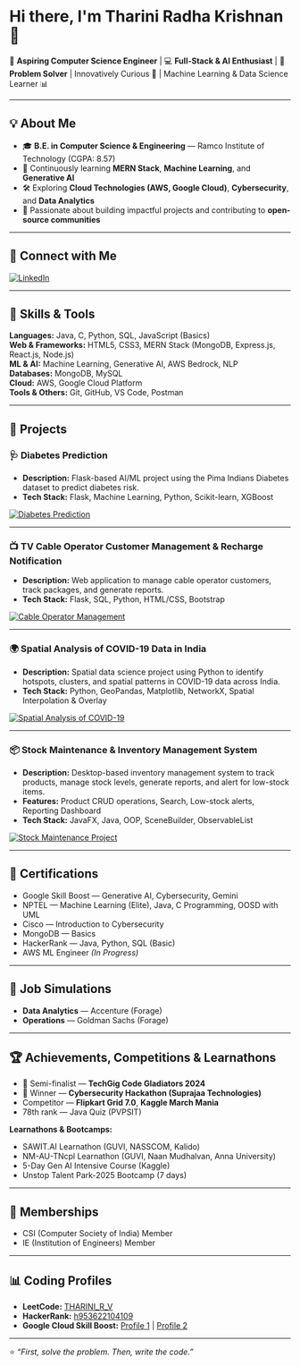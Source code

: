 # Hi there, I'm Tharini Radha Krishnan 👋

🌟 **Aspiring Computer Science Engineer** | 💻 **Full-Stack & AI Enthusiast** | 🚀 **Problem Solver** | Innovatively Curious 🤖 | Machine Learning & Data Science Learner 📊

---

## 💡 About Me
- 🎓 **B.E. in Computer Science & Engineering** — Ramco Institute of Technology (CGPA: 8.57)  
- 🌱 Continuously learning **MERN Stack**, **Machine Learning**, and **Generative AI**  
- 🛠 Exploring **Cloud Technologies (AWS, Google Cloud)**, **Cybersecurity**, and **Data Analytics**  
- 🎯 Passionate about building impactful projects and contributing to **open-source communities**

---

## 💼 Connect with Me
<p align="left">
  <a href="https://www.linkedin.com/in/tharini-radha-krishnan-243b362a2" target="_blank">
    <img src="https://img.shields.io/badge/LinkedIn-Tharini%20Radha%20Krishnan-blue?style=for-the-badge&logo=linkedin" alt="LinkedIn"/>
  </a>
</p>

---

## 🧰 Skills & Tools
**Languages:** Java, C, Python, SQL, JavaScript (Basics)  
**Web & Frameworks:** HTML5, CSS3, MERN Stack (MongoDB, Express.js, React.js, Node.js)  
**ML & AI:** Machine Learning, Generative AI, AWS Bedrock, NLP  
**Databases:** MongoDB, MySQL  
**Cloud:** AWS, Google Cloud Platform  
**Tools & Others:** Git, GitHub, VS Code, Postman  

---

## 📌 Projects

### 🩺 Diabetes Prediction
- **Description:** Flask-based AI/ML project using the Pima Indians Diabetes dataset to predict diabetes risk.  
- **Tech Stack:** Flask, Machine Learning, Python, Scikit-learn, XGBoost  

[![Diabetes Prediction](https://img.shields.io/badge/Diabetes%20Prediction-Flask--based%20AIML%20Project-blue?style=for-the-badge&logo=python&logoColor=white)](https://github.com/thariniradhakrishnan-tharini/Diabetes-prediction)

---

### 📺 TV Cable Operator Customer Management & Recharge Notification
- **Description:** Web application to manage cable operator customers, track packages, and generate reports.  
- **Tech Stack:** Flask, SQL, Python, HTML/CSS, Bootstrap  

[![Cable Operator Management](https://img.shields.io/badge/Cable%20Operator%20Management-Flask--based%20Customer%20Management-red?style=for-the-badge&logo=html5&logoColor=white)](https://github.com/thariniradhakrishnan-tharini/Cable-Operator-Management)

---

### 🌍 Spatial Analysis of COVID-19 Data in India
- **Description:** Spatial data science project using Python to identify hotspots, clusters, and spatial patterns in COVID-19 data across India.  
- **Tech Stack:** Python, GeoPandas, Matplotlib, NetworkX, Spatial Interpolation & Overlay  

[![Spatial Analysis of COVID-19](https://img.shields.io/badge/Spatial%20Analysis%20COVID--19-Data%20Science-green?style=for-the-badge&logo=python&logoColor=white)](https://github.com/thariniradhakrishnan-tharini/Spacial-Analysis-of-COVID-19-Data)

---

### 📦 Stock Maintenance & Inventory Management System
- **Description:** Desktop-based inventory management system to track products, manage stock levels, generate reports, and alert for low-stock items.  
- **Features:** Product CRUD operations, Search, Low-stock alerts, Reporting Dashboard  
- **Tech Stack:** JavaFX, Java, OOP, SceneBuilder, ObservableList  

[![Stock Maintenance Project](https://img.shields.io/badge/Stock%20Maintenance-Inventory%20Management-orange?style=for-the-badge&logo=java&logoColor=white)](https://github.com/thariniradhakrishnan-tharini/Stock_Maintainance_System-Javafx)

---

## 📜 Certifications
- Google Skill Boost — Generative AI, Cybersecurity, Gemini  
- NPTEL — Machine Learning (Elite), Java, C Programming, OOSD with UML  
- Cisco — Introduction to Cybersecurity  
- MongoDB — Basics  
- HackerRank — Java, Python, SQL (Basic)  
- AWS ML Engineer *(In Progress)*  

---

## 💼 Job Simulations
- **Data Analytics** — Accenture (Forage)  
- **Operations** — Goldman Sachs (Forage)  

---

## 🏆 Achievements, Competitions & Learnathons
- 🥈 Semi-finalist — **TechGig Code Gladiators 2024**  
- 🥇 Winner — **Cybersecurity Hackathon (Suprajaa Technologies)**  
- Competitor — **Flipkart Grid 7.0**, **Kaggle March Mania**  
- 78th rank — Java Quiz (PVPSIT)  

**Learnathons & Bootcamps:**  
- SAWIT.AI Learnathon (GUVI, NASSCOM, Kalido)  
- NM-AU-TNcpl Learnathon (GUVI, Naan Mudhalvan, Anna University)  
- 5-Day Gen AI Intensive Course (Kaggle)  
- Unstop Talent Park-2025 Bootcamp (7 days)  

---

## 🤝 Memberships
- CSI (Computer Society of India) Member  
- IE (Institution of Engineers) Member  

---

## 📊 Coding Profiles
- **LeetCode:** [THARINI_R_V](https://leetcode.com/u/THARINI_R_V/)  
- **HackerRank:** [h953622104109](https://www.hackerrank.com/profile/h953622104109)  
- **Google Cloud Skill Boost:** [Profile 1](https://www.cloudskillsboost.google/public_profiles/44740864-9f5e-4f0b-a03f-54139a06f244) | [Profile 2](https://www.cloudskillsboost.google/public_profiles/15d1fffd-b20f-475c-ab9a-ad07385ae479)

---

⭐ *“First, solve the problem. Then, write the code.”*
